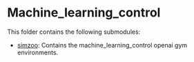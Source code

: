 # Machine_learning_control

This folder contains the following submodules:

-   [simzoo](https://github.com/rickstaa/simzoo): Contains the machine_learning_control openai gym environments.
